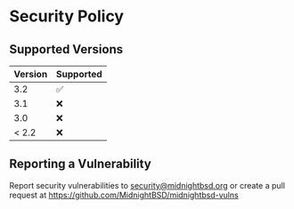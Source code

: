 # Security Policy

## Supported Versions

| Version | Supported          |
| ------- | ------------------ |
| 3.2     | :white_check_mark: |
| 3.1     | :x:                |
| 3.0     | :x:                |
| < 2.2   | :x:                |

## Reporting a Vulnerability

Report security vulnerabilities to security@midnightbsd.org or create a pull request at https://github.com/MidnightBSD/midnightbsd-vulns

